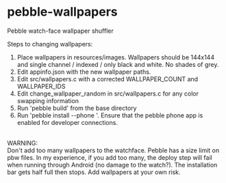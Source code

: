 pebble-wallpapers
=================
Pebble watch-face wallpaper shuffler

Steps to changing wallpapers:<br/>
1) Place wallpapers in resources/images. Wallpapers should be 144x144 and single channel / indexed / only black and white. No shades of grey.<br/>
2) Edit appinfo.json with the new wallpaper paths.<br/>
3) Edit src/wallpapers.c with a corrected WALLPAPER_COUNT and WALLPAPER_IDS<br/>
4) Edit change_wallpaper_random in src/wallpapers.c for any color swapping information<br/>
5) Run 'pebble build' from the base directory<br/>
6) Run 'pebble install --phone <phone ip address>'. Ensure that the pebble phone app is enabled for developer connections.<br/>
<br/>
WARNING:<br/>
Don't add too many wallpapers to the watchface. Pebble has a size limit on pbw files. In my experience, if you add too many, the deploy step will fail when running through Android (no damage to the watch?). The installation bar gets half full then stops. Add wallpapers at your own risk.<br/>
